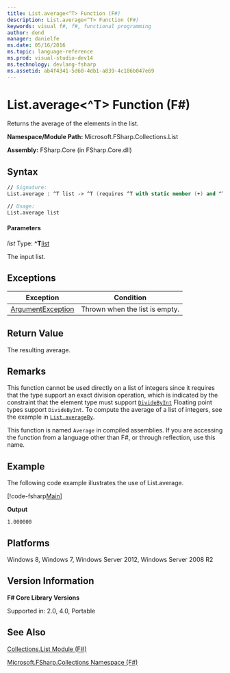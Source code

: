 ```yaml
---
title: List.average<^T> Function (F#)
description: List.average<^T> Function (F#)
keywords: visual f#, f#, functional programming
author: dend
manager: danielfe
ms.date: 05/16/2016
ms.topic: language-reference
ms.prod: visual-studio-dev14
ms.technology: devlang-fsharp
ms.assetid: ab4f4341-5d60-4db1-a839-4c186b047e69 
---
```


# List.average<^T> Function (F#)

Returns the average of the elements in the list.

**Namespace/Module Path:** Microsoft.FSharp.Collections.List

**Assembly:** FSharp.Core (in FSharp.Core.dll)


## Syntax

```fsharp
// Signature:
List.average : ^T list -> ^T (requires ^T with static member (+) and ^T with static member DivideByInt and ^T with static member Zero)

// Usage:
List.average list
```

#### Parameters
*list*
Type: **^T**[list](https://msdn.microsoft.com/library/c627b668-477b-4409-91ed-06d7f1b3e4a7)


The input list.

## Exceptions

|Exception|Condition|
|----|----|
|[ArgumentException](https://msdn.microsoft.com/library/system.argumentexception.aspx)|Thrown when the list is empty.|

## Return Value

The resulting average.

## Remarks
This function cannot be used directly on a list of integers since it requires that the type support an exact division operation, which is indicated by the constraint that the element type must support [`DivideByInt`](https://msdn.microsoft.com/library/24b70b03-c9fb-4edf-b04e-c9d8355fe1ca) Floating point types support `DivideByInt`. To compute the average of a list of integers, see the example in [`List.averageBy`](https://msdn.microsoft.com/library/936cc9ec-62af-464d-8726-7999c2f48403).

This function is named `Average` in compiled assemblies. If you are accessing the function from a language other than F#, or through reflection, use this name.

## Example

The following code example illustrates the use of List.average.

[!code-fsharp[Main](~samples/snippets/fsharp/lists/snippet111.fs)]

**Output**

```
1.000000
```

## Platforms
Windows 8, Windows 7, Windows Server 2012, Windows Server 2008 R2

## Version Information
**F# Core Library Versions**

Supported in: 2.0, 4.0, Portable


## See Also
[Collections.List Module &#40;F&#35;&#41;](Collections.List-Module-%5BFSharp%5D.md)

[Microsoft.FSharp.Collections Namespace &#40;F&#35;&#41;](Microsoft.FSharp.Collections-Namespace-%5BFSharp%5D.md)